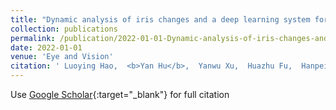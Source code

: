 ```yaml
---
title: "Dynamic analysis of iris changes and a deep learning system for automated angle-closure classification based on AS-OCT videos"
collection: publications
permalink: /publication/2022-01-01-Dynamic-analysis-of-iris-changes-and-a-deep-learning-system-for-automated-angle-closure-classification-based-on-AS-OCT-videos
date: 2022-01-01
venue: 'Eye and Vision'
citation: ' Luoying Hao,  <b>Yan Hu</b>,  Yanwu Xu,  Huazhu Fu,  Hanpei Miao,  Ce Zheng,  Jiang Liu, &quot;Dynamic analysis of iris changes and a deep learning system for automated angle-closure classification based on AS-OCT videos.&quot; Eye and Vision, 2022.'
---
```

Use [Google Scholar](https://scholar.google.com/scholar?q=Dynamic+analysis+of+iris+changes+and+a+deep+learning+system+for+automated+angle+closure+classification+based+on+AS+OCT+videos){:target="_blank"} for full citation